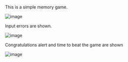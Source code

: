 This is a simple memory game.

![image](https://github.com/user-attachments/assets/d71b1af8-ca1e-492f-9e61-a5cc64e01a68)

Input errors are shown.

![image](https://github.com/user-attachments/assets/ffa9fbf9-3cd5-4287-a10d-84aa592c1ab7)

Congratulations alert and time to beat the game are shown

![image](https://github.com/user-attachments/assets/590acb15-5dcd-4b55-af1d-17d2923c1716)

